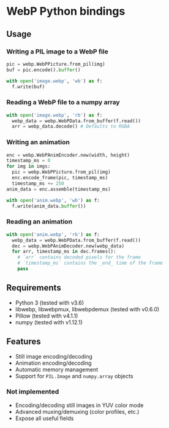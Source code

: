 # WebP Python bindings

## Usage

### Writing a PIL image to a WebP file

```python
pic = webp.WebPPicture.from_pil(img)
buf = pic.encode().buffer()

with open('image.webp', 'wb') as f:
  f.write(buf)
```

### Reading a WebP file to a numpy array

```python
with open('image.webp', 'rb') as f:
  webp_data = webp.WebPData.from_buffer(f.read())
  arr = webp_data.decode() # Defaults to RGBA
```

### Writing an animation

```python
enc = webp.WebPAnimEncoder.new(width, height)
timestamp_ms = 0
for img in imgs:
  pic = webp.WebPPicture.from_pil(img)
  enc.encode_frame(pic, timestamp_ms)
  timestamp_ms += 250
anim_data = enc.assemble(timestamp_ms)

with open('anim.webp', 'wb') as f:
  f.write(anim_data.buffer())
```

### Reading an animation

```python
with open('anim.webp', 'rb') as f:
  webp_data = webp.WebPData.from_buffer(f.read())
  dec = webp.WebPAnimDecoder.new(webp_data)
  for arr, timestamp_ms in dec.frames():
    # `arr` contains decoded pixels for the frame
    # `timestamp_ms` contains the _end_ time of the frame
    pass
```

## Requirements

* Python 3 (tested with v3.6)
* libwebp, libwebpmux, libwebpdemux (tested with v0.6.0)
* Pillow (tested with v4.1.1)
* numpy (tested with v1.12.1)

## Features

* Still image encoding/decoding
* Animation encoding/decoding
* Automatic memory management
* Support for `PIL.Image` and `numpy.array` objects

### Not implemented

* Encoding/decoding still images in YUV color mode
* Advanced muxing/demuxing (color profiles, etc.)
* Expose all useful fields
